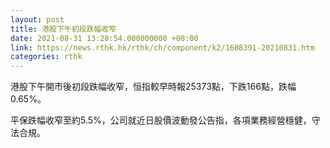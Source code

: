 ```yaml
---
layout: post
title: 港股下午初段跌幅收窄
date: 2021-08-31 13:28:54.000000000 +08:00
link: https://news.rthk.hk/rthk/ch/component/k2/1608391-20210831.htm
categories: rthk
---
```


港股下午開市後初段跌幅收窄，恒指較早時報25373點，下跌166點，跌幅0.65%。

平保跌幅收窄至約5.5%，公司就近日股價波動發公告指，各項業務經營穩健，守法合規。
